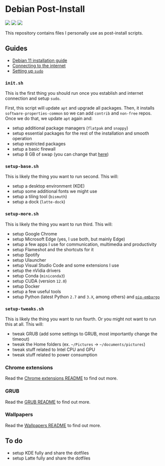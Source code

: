 # Debian Post-Install

![](https://img.shields.io/github/repo-size/suflaj/debian-post-install?style=flat-square)
![](https://img.shields.io/github/license/suflaj/debian-post-install?style=flat-square)
![](https://img.shields.io/github/last-commit/suflaj/debian-post-install?style=flat-square)

This repository contains files I personally use as post-install scripts.

## Guides

- [Debian 11 installation guide](./guides/debian-11-installation-guide.md)
- [Connecting to the internet](./guides/connecting-to-the-internet.md)
- [Setting up `sudo`](./guides/setting-up-sudo.md)

### `init.sh`

This is the first thing you should run once you establish and internet connection and setup `sudo`.

First, this script will update `apt` and upgrade all packages. Then, it installs `software-properties-common` so we can add `contrib` and `non-free` repos. Once we do that, we update `apt` again and:

- setup additional package managers (`flatpak` and `snappy`)
- setup essential packages for the rest of the installation and smooth operation
- setup restricted packages
- setup a basic firewall
- setup 8 GB of swap (you can change that [here](./scripts/system/.config))

### `setup-base.sh`

This is likely the thing you want to run second. This will:

- setup a desktop environment (KDE)
- setup some additional fonts we might use
- setup a tiling tool (`bismuth`)
- setup a dock (`latte-dock`)

### `setup-more.sh`

This is likely the thing you want to run third. This will:

- setup Google Chrome
- setup Microsoft Edge (yes, I use both, but mainly Edge)
- setup a few apps I use for communication, multimedia and productivity
- setup Flameshot and the shortcuts for it
- setup Spotify
- setup Ulauncher
- setup Visual Studio Code and some extensions I use
- setup the nVidia drivers
- setup Conda (`miniconda3`)
- setup CUDA (version `12.0`)
- setup Docker
- setup a few useful tools
- setup Python (latest Python `2.7` and `3.X`, among others) and [`pip-embargo`](./scripts/tools/python/.pip-embargo)

### `setup-tweaks.sh`

This is likely the thing you want to run fourth. Or you might not want to run this at all. This will:

- tweak GRUB (add some settings to GRUB, most importantly change the timeout)
- tweak the Home folders (ex. `~/Pictures` -> `~/documents/pictures`)
- tweak stuff related to Intel CPU and GPU
- tweak stuff related to power consumption

### Chrome extensions

Read the [Chrome extensions README](./chrome-extensions/README.md) to find out more.

### GRUB

Read the [GRUB README](./grub/README.md) to find out more.

### Wallpapers

Read the [Wallpapers README](./wallpapers/README.md) to find out more.

## To do

- setup KDE fully and share the dotfiles
- setup Latte fully and share the dotfiles